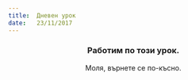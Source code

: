 ```yaml
---
title:  Дневен урок
date:   23/11/2017
---
```


### <center>Работим по този урок.</center>
<center>Моля, върнете се по-късно.</center>